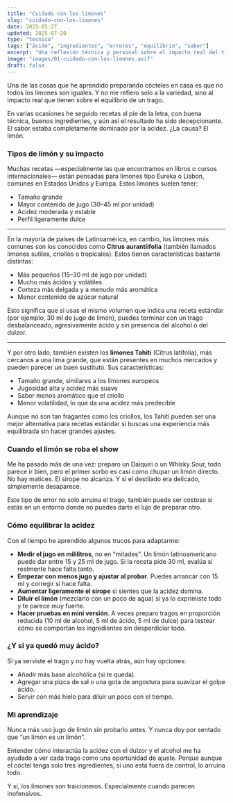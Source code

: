 ```yaml
---
title: "Cuidado con los limones"
slug: "cuidado-con-los-limones"
date: 2025-05-27
updated: 2025-07-20
type: "tecnica"
tags: ["ácido", "ingredientes", "errores", "equilibrio", "sabor"]
excerpt: "Una reflexión técnica y personal sobre el impacto real del tipo de limón que usas al preparar cócteles. Lo que parece un simple cítrico puede cambiarlo todo."
image: "images/01-cuidado-con-los-limones.avif"
draft: false
---
```


Una de las cosas que he aprendido preparando cócteles en casa es que no todos los limones son iguales. Y no me refiero solo a la variedad, sino al impacto real que tienen sobre el equilibrio de un trago.

En varias ocasiones he seguido recetas al pie de la letra, con buena técnica, buenos ingredientes, y aún así el resultado ha sido decepcionante. El sabor estaba completamente dominado por la acidez. ¿La causa? El limón.

### Tipos de limón y su impacto

Muchas recetas —especialmente las que encontramos en libros o cursos internacionales— están pensadas para limones tipo Eureka o Lisbon, comunes en Estados Unidos y Europa. Estos limones suelen tener:

- Tamaño grande  
- Mayor contenido de jugo (30–45 ml por unidad)  
- Acidez moderada y estable  
- Perfil ligeramente dulce 

<p></p>

---

En la mayoría de países de Latinoamérica, en cambio, los limones más comunes son los conocidos como **Citrus aurantiifolia** (también llamados limones sutiles, criollos o tropicales). Estos tienen características bastante distintas:

- Más pequeños (15–30 ml de jugo por unidad)  
- Mucho más ácidos y volátiles  
- Corteza más delgada y a menudo más aromática  
- Menor contenido de azúcar natural  

Esto significa que si usas el mismo volumen que indica una receta estándar (por ejemplo, 30 ml de jugo de limón), puedes terminar con un trago desbalanceado, agresivamente ácido y sin presencia del alcohol o del dulzor.

---

Y por otro lado, también existen los **limones Tahití** (Citrus latifolia), más cercanos a una lima grande, que están presentes en muchos mercados y pueden parecer un buen sustituto. Sus características:

- Tamaño grande, similares a los limones europeos  
- Jugosidad alta y acidez más suave  
- Sabor menos aromático que el criollo  
- Menor volatilidad, lo que da una acidez más predecible  

Aunque no son tan fragantes como los criollos, los Tahití pueden ser una mejor alternativa para recetas estándar si buscas una experiencia más equilibrada sin hacer grandes ajustes.

### Cuando el limón se roba el show

Me ha pasado más de una vez: preparo un Daiquiri o un Whisky Sour, todo parece ir bien, pero el primer sorbo es casi como chupar un limón directo. No hay matices. El sirope no alcanza. Y si el destilado era delicado, simplemente desaparece.

Este tipo de error no solo arruina el trago, también puede ser costoso si estás en un entorno donde no puedes darte el lujo de preparar otro.

### Cómo equilibrar la acidez

Con el tiempo he aprendido algunos trucos para adaptarme:

- **Medir el jugo en mililitros**, no en “mitades”. Un limón latinoamericano puede dar entre 15 y 25 ml de jugo. Si la receta pide 30 ml, evalúa si realmente hace falta tanto.  
- **Empezar con menos jugo y ajustar al probar**. Puedes arrancar con 15 ml y corregir si hace falta.  
- **Aumentar ligeramente el sirope** si sientes que la acidez domina.  
- **Diluir el limón** (mezclarlo con un poco de agua) si ya lo exprimiste todo y te parece muy fuerte.  
- **Hacer pruebas en mini versión**. A veces preparo tragos en proporción reducida (10 ml de alcohol, 5 ml de ácido, 5 ml de dulce) para testear cómo se comportan los ingredientes sin desperdiciar todo.  

### ¿Y si ya quedó muy ácido?

Si ya serviste el trago y no hay vuelta atrás, aún hay opciones:

- Añadir más base alcohólica (si te queda).  
- Agregar una pizca de sal o una gota de angostura para suavizar el golpe ácido.  
- Servir con más hielo para diluir un poco con el tiempo.  

### Mi aprendizaje

Nunca más uso jugo de limón sin probarlo antes. Y nunca doy por sentado que “un limón es un limón”.

Entender cómo interactúa la acidez con el dulzor y el alcohol me ha ayudado a ver cada trago como una oportunidad de ajuste. Porque aunque el cóctel tenga solo tres ingredientes, si uno está fuera de control, lo arruina todo.

Y sí, los limones son traicioneros. Especialmente cuando parecen inofensivos.
